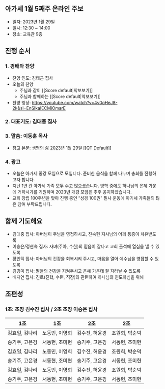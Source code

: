 ## 아가세 1월 5째주 온라인 주보
- 일자: 2023년 1월 29일
- 일시: 12:30 ~ 14:00
- 장소: 교육관 9층

## 진행 순서
### 1. 경배와 찬양
- 찬양 인도: 김태근 집사
- 오늘의 찬양
	- 주님과 같이 [[Score default|악보보기]]
	- 주님과 함께하는 [[Score default|악보보기]]
- 찬양 영상: https://youtube.com/watch?v=4v0oHeJ8-2k&si=EnSIkaIECMiOmarE

### 2. 대표기도: 김대중 집사
### 3. 말씀: 이동훈 목사
- 참고 본문: 생명의 삶 2023년 1월 29일 [[QT Default]]
### 4. 광고
- 오늘은 아가세 종강 모임으로 모입니다. 준비한 음식을 함께 나누며 총회를 진행하고자 합니다.
- 지난 1년 간 아가세 가족 모두 수고 많으셨습니다. 방학 중에도 하나님의 은혜 가운데 거하시기를 기원하며 2023년 개강 모임은 추후 공지하겠습니다.
- 교회 창립 100주년을 맞아 진행 중인 “성경 100권” 필사 운동에 아기세 가족들의 많은 참여 부탁드립니다.

## 함께 기도해요
- 김대중 집사: 아버님이 주님을 영접하시고, 진숙현 지사님의 어께 통증이 치유받도록
- 이승은/정현숙 집사: 자녀(주아, 수한)의 믿음이 잘나고 교회 출석에 열심을 낼 수 있도록
- 황인택 집사: 아버님의 건강을 회복시켜 주시고, 마음을 열어 예수님을 영접할 수 있도록
- 김경미 집사: 딸들의 건강을 지켜주시고 은혜 가운데 잘 자라날 수 있도록
- 배지연 집사: 진로(진학, 수련, 직장)와 관련하여 하나님의 인도하심을 위해

## 조편성
### 1조: 조장 김수진 집사 / 2조 조장 이승은 집사
| 1조 | 1조 | 2조 | 2조 |
| --- | --- | --- | --- |
| 김효일, 김나리 | 노동민, 이영희 | 김수진, 허윤경 | 조원희, 박순덕 |
| 송기주, 고은경 | 서동현, 조미현 | 송기주, 고은경 | 서동현, 조미현 |
| 김효일, 김나리 | 노동민, 이영희 | 김수진, 허윤경 | 조원희, 박순덕 |
| 송기주, 고은경 | 서동현, 조미현 | 송기주, 고은경 | 서동현, 조미현 |
| 김효일, 김나리 | 노동민, 이영희 | 김수진, 허윤경 | 조원희, 박순덕 |
| 송기주, 고은경 | 서동현, 조미현 | 송기주, 고은경 | 서동현, 조미현 |
